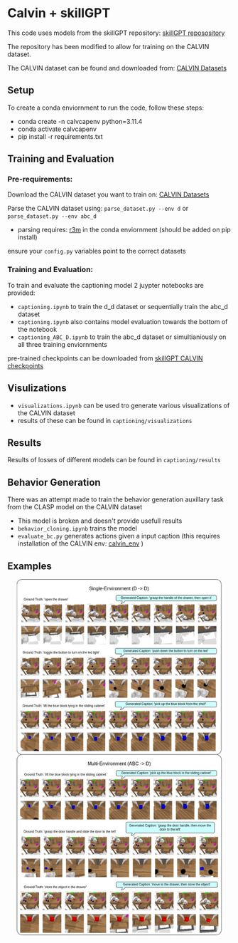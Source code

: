 # Calvin + skillGPT

<p> This code uses models from the skillGPT repository: 
  <a target="_blank" href="https://github.com/krishanrana/skillGPT/tree/distributional_SkillGPTh">skillGPT reposository</a>
</p>
<p> The repository has been modified to allow for training on the CALVIN dataset.</p>
<p> The CALVIN dataset can be found and downloaded from: 
  <a target="_blank" href="https://github.com/mees/calvin/tree/main/dataset">CALVIN Datasets</a>
</p>

## Setup
To create a conda enviornment to run the code, follow these steps:

* conda create -n calvcapenv python=3.11.4
* conda activate calvcapenv
* pip install -r requirements.txt

## Training and Evaluation

### Pre-requirements: 

<p> Download the CALVIN dataset you want to train on:
  <a target="_blank" href="https://github.com/mees/calvin/tree/main/dataset">CALVIN Datasets</a>
</p>

Parse the CALVIN dataset using: `parse_dataset.py --env d` or `parse_dataset.py --env abc_d`
* parsing requires: <a target="_blank" href="https://github.com/facebookresearch/r3m">r3m</a> in the conda enviornment (should be added on pip install)

ensure your `config.py` variables point to the correct datasets

### Training and Evaluation: 

To train and evaluate the captioning model 2 juypter notebooks are provided:

* `captioning.ipynb` to train the d_d dataset or sequentially train the abc_d dataset 
* `captioning.ipynb` also contains model evaluation towards the bottom of the notebook
* `captioning_ABC_D.ipynb` to train the abc_d dataset or simultianiously on all three training enviornments

<p> pre-trained checkpoints can be downloaded from
  <a target="_blank" href="https://uni-bielefeld.sciebo.de/s/g8cqCJbzM2YWBDh">skillGPT CALVIN checkpoints</a>
</p>



## Visulizations

* `visualizations.ipynb` can be used tro generate various visualizations of the CALVIN dataset
* results of these can be found in `captioning/visualizations` 

## Results
Results of losses of different models can be found in `captioning/results`

## Behavior Generation
There was an attempt made to train the behavior generation auxillary task from the CLASP model on the CALVIN dataset
* This model is broken and doesn't provide usefull results
* `behavior_cloning.ipynb` trains the model
* `evaluate_bc.py` generates actions given a input caption (this requires installation of the CALVIN env: <a target="_blank" href="https://github.com/mees/calvin_env/tree/1431a46bd36bde5903fb6345e68b5ccc30def666">calvin_env</a> ) 

## Examples
<p align="center">
  <img src="captioning/assets/example_captions.jpg" height="800">
</p>
